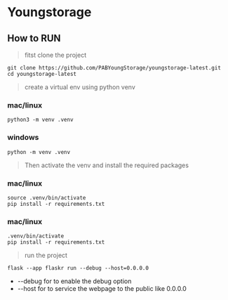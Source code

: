 # Youngstorage

## How to RUN

> fitst clone the project
```
git clone https://github.com/PABYoungStorage/youngstorage-latest.git
cd youngstorage-latest
```

> create a virtual env using python venv

### mac/linux
```
python3 -m venv .venv
```

### windows
```
python -m venv .venv
```

> Then activate the venv and install the required packages

### mac/linux
```
source .venv/bin/activate
pip install -r requirements.txt
```

### mac/linux
```
.venv/bin/activate
pip install -r requirements.txt
```

> run the project
```
flask --app flaskr run --debug --host=0.0.0.0
```
- --debug for to enable the debug option
- --host for to service the webpage to the public like 0.0.0.0
